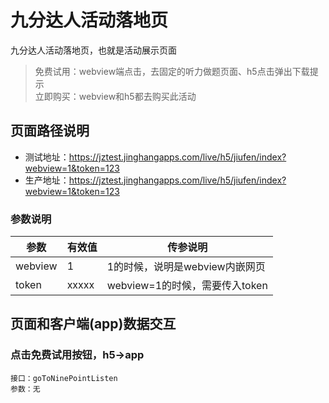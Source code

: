 <!-- 页面大标题 -->
# 九分达人活动落地页

<!-- 页面说明 -->
九分达人活动落地页，也就是活动展示页面
> 免费试用：webview端点击，去固定的听力做题页面、h5点击弹出下载提示<br>
> 立即购买：webview和h5都去购买此活动

<!--页面路径说明-->
## 页面路径说明
- 测试地址：https://jztest.jinghangapps.com/live/h5/jiufen/index?webview=1&token=123
- 生产地址：https://jztest.jinghangapps.com/live/h5/jiufen/index?webview=1&token=123
### 参数说明
| 参数 | 有效值 | 传参说明 |
|--------|---------|---------|
|webview | 1 | 1的时候，说明是webview内嵌网页 | 
|token | xxxxx | webview=1的时候，需要传入token | 

<!-- 页面bridge交互说明 -->
## 页面和客户端(app)数据交互
### 点击免费试用按钮，h5→app
```
接口：goToNinePointListen
参数：无
```

